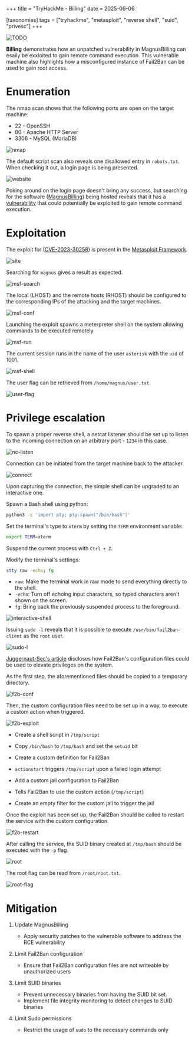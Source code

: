 +++
title = "TryHackMe - Billing"
date = 2025-06-06

[taxonomies]
tags = ["tryhackme", "metasploit", "reverse shell", "suid", "privesc"]
+++

![TODO](/pictures/articles/thm/billing/00-cover.png)

**Billing** demonstrates how an unpatched vulnerability in MagnusBilling
can esaily be exxloited to gain remote command execution. This vulnerable machine
also highlights how a misconfigured instance of Fail2Ban can be used to gain
root access.


<!-- more -->


# Enumeration

<!-- Enumeration {{{-->

The nmap scan shows that the following ports are open on the target machine:

- 22 - OpenSSH
- 80 - Apache HTTP Server
- 3306 - MySQL (MariaDB)

![nmap](/pictures/articles/thm/billing/01-nmap.png)

The default script scan also reveals one disallowed entry in `robots.txt`.
When checking it out, a login page is being presented.

![website](/pictures/articles/thm/billing/02-website.png)

Poking around on the login page doesn't bring any success, but searching for the
software ([MagnusBilling](https://www.magnusbilling.org/)) being hosted
reveals that it has a [vulnerability](https://www.rapid7.com/db/modules/exploit/linux/http/magnusbilling_unauth_rce_cve_2023_30258/)
that could potentially be exploited to gain remote command execution.

<!-- }}} -->

# Exploitation

<!-- Exploitation {{{-->

The exploit for ([CVE-2023-30258](https://nvd.nist.gov/vuln/detail/CVE-2023-30258))
is present in the [Metasploit Framework](https://github.com/rapid7/metasploit-framework).

![site](/pictures/articles/thm/billing/03-msfconsole.png)

Searching for `magnus` gives a result as expected.

![msf-search](/pictures/articles/thm/billing/04-msf-search.png)

The local (LHOST) and the remote hosts (RHOST) should be configured to the
corresponding IPs of the attacking and the target machines.

![msf-conf](/pictures/articles/thm/billing/05-msf-conf.png)

Launching the exploit spawns a meterpreter shell on the system allowing commands
to be executed remotely.

![msf-run](/pictures/articles/thm/billing/06-msf-run.png)

The current session runs in the name of the user `asterisk` with the `uid` of
1001.

![msf-shell](/pictures/articles/thm/billing/07-msf-shell.png)

The user flag can be retrieved from `/home/magnus/user.txt`.

![user-flag](/pictures/articles/thm/billing/08-user-flag.png)

<!-- }}} -->

# Privilege escalation

<!-- Privilege escalation {{{-->

To spawn a proper reverse shell, a netcat listener should be set up to listen to
the incoming connection on an arbitrary port - `1234` in this case.

![nc-listen](/pictures/articles/thm/billing/09-nc-listen.png)

Connection can be initiated from the target machine back to the attacker.

![connect](/pictures/articles/thm/billing/10-connect.png)

Upon capturing the connection, the simple shell can be upgraded to an
interactive one.

Spawn a Bash shell using python:
```sh
python3 -c 'import pty; pty.spawn("/bin/bash")'
```

Set the terminal's type to `xterm` by setting the `TERM` environment variable:
```sh
export TERM=xterm
```

Suspend the current process with `Ctrl + Z`.

Modify the terminal's settings:
```sh
stty raw -echo; fg
```

- `raw`: Make the terminal work in raw mode to send everything directly to the
shell.
- `-echo`: Turn off echoing input characters, so typed characters aren't shown
on the screen.
- `fg`: Bring back the previously suspended process to the foreground.

![interactive-shell](/pictures/articles/thm/billing/11-interactive-shell.png)

Issuing `sudo -l` reveals that it is possible to execute
`/usr/bin/fail2ban-client` as the `root` user.

![sudo-l](/pictures/articles/thm/billing/12-sudo-l.png)

[Juggernaut-Sec's article](https://juggernaut-sec.com/fail2ban-lpe/) discloses
how Fail2Ban's configuration files could be used to elevate privileges on the
system.

As the first step, the aforementioned files should be copied to a temporary
directory.

![f2b-conf](/pictures/articles/thm/billing/13-f2b-conf.png)

Then, the custom configuration files need to be set up in a way, to execute
a custom action when triggered.

![f2b-exploit](/pictures/articles/thm/billing/14-f2b-exploit.png)

- Create a shell script in `/tmp/script`
- Copy `/bin/bash` to `/tmp/bash` and set the `setuid` bit

- Create a custom definition for Fail2Ban
- `actionstart` triggers `/tmp/script` upon a failed login attempt

- Add a custom jail configuration to Fail2Ban
- Tells Fail2Ban to use the custom action (`/tmp/script`)

- Create an empty filter for the custom jail to trigger the jail

Once the exploit has been set up, the Fail2Ban should be called to restart the
service with the custom configuration.

![f2b-restart](/pictures/articles/thm/billing/15-f2b-svc-restart.png)

After calling the service, the SUID binary created at `/tmp/bash` should be
executed with the `-p` flag.

![root](/pictures/articles/thm/billing/16-root.png)

The root flag can be read from `/root/root.txt`.

![root-flag](/pictures/articles/thm/billing/17-root-flag.png)

<!-- }}} -->

# Mitigation

<!-- Mitigation {{{-->

1. Update MagnusBilling
    - Apply security patches to the vulnerable software to address the RCE
    vulnerability

2. Limit Fail2Ban configuration
    - Ensure that Fail2Ban configuration files are not writeable by unauthorized
    users

3. Limit SUID binaries
    - Prevent unnecessary binaries from having the SUID bit set.
    - Implement file integrity monitoring to detect changes to SUID binaries

4. Limit Sudo permissions
    - Restrict the usage of `sudo` to the necessary commands only

<!-- }}} -->
